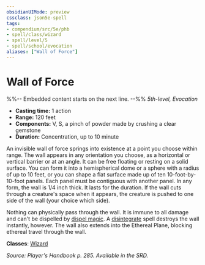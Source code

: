 ```yaml
---
obsidianUIMode: preview
cssclass: json5e-spell
tags:
- compendium/src/5e/phb
- spell/class/wizard
- spell/level/5
- spell/school/evocation
aliases: ["Wall of Force"]
---
```

# Wall of Force
%%-- Embedded content starts on the next line. --%%
*5th-level, Evocation*  

- **Casting time:** 1 action
- **Range:** 120 feet
- **Components:** V, S, a pinch of powder made by crushing a clear gemstone
- **Duration:** Concentration, up to 10 minute

An invisible wall of force springs into existence at a point you choose within range. The wall appears in any orientation you choose, as a horizontal or vertical barrier or at an angle. It can be free floating or resting on a solid surface. You can form it into a hemispherical dome or a sphere with a radius of up to 10 feet, or you can shape a flat surface made up of ten 10-foot-by-10-foot panels. Each panel must be contiguous with another panel. In any form, the wall is 1/4 inch thick. It lasts for the duration. If the wall cuts through a creature's space when it appears, the creature is pushed to one side of the wall (your choice which side).

Nothing can physically pass through the wall. It is immune to all damage and can't be dispelled by [dispel magic](/compendium/spells/dispel-magic.md). A [disintegrate](/compendium/spells/disintegrate.md) spell destroys the wall instantly, however. The wall also extends into the Ethereal Plane, blocking ethereal travel through the wall.

**Classes**: [Wizard](/compendium/classes/wizard.md)

*Source: Player's Handbook p. 285. Available in the SRD.*